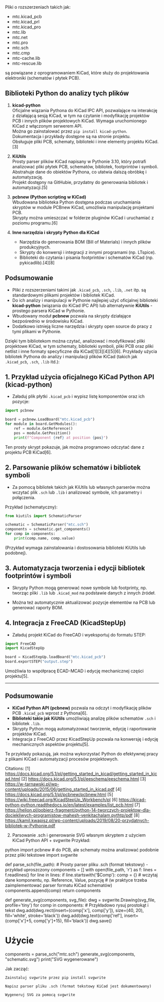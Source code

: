 Pliki o rozszerzeniach takich jak:

- mtc.kicad_pcb
- mtc.kicad_prl
- mtc.kicad_pro
- mtc.lib
- mtc.net
- mtc.pro
- mtc.sch
- mtc.cmp
- mtc-cache.lib
- mtc-rescue.lib

są powiązane z oprogramowaniem KiCad, które służy do projektowania elektroniki (schematów i płytek PCB).

## Biblioteki Python do analizy tych plików

1. **kicad-python**  
   Oficjalne wiązania Pythona do KiCad IPC API, pozwalające na interakcję z działającą sesją KiCad, w tym na czytanie i modyfikację projektów PCB i innych plików projektowych KiCad. Wymaga uruchomionego KiCad z włączonym serwerem API.  
   Można go zainstalować przez `pip install kicad-python`.  
   Dokumentacja i przykłady dostępne są na stronie projektu.  
   Obsługuje pliki PCB, schematy, biblioteki i inne elementy projektu KiCad.[3]

2. **KiUtils**  
   Prosty parser plików KiCad napisany w Pythonie 3.10, który potrafi analizować pliki płytek PCB, schematów, bibliotek, footprintów i symboli. Abstrahuje dane do obiektów Pythona, co ułatwia dalszą obróbkę i automatyzację.  
   Projekt dostępny na GitHubie, przydatny do generowania bibliotek i automatyzacji.[5]

3. **pcbnew (Python scripting w KiCad)**  
   Wbudowana biblioteka Python dostępna podczas uruchamiania skryptów w module PCBnew KiCad, umożliwia manipulację projektami PCB.  
   Skrypty można umieszczać w folderze pluginów KiCad i uruchamiać z poziomu programu.[6]

4. **Inne narzędzia i skrypty Python dla KiCad**  
   - Narzędzia do generowania BOM (Bill of Materials) i innych plików produkcyjnych.  
   - Skrypty do konwersji i integracji z innymi programami (np. LTspice).  
   - Biblioteki do czytania i pisania footprintów i schematów KiCad (np. pykicadlib).[4][8]

## Podsumowanie

- Pliki z rozszerzeniami takimi jak `.kicad_pcb`, `.sch`, `.lib`, `.net` itp. są standardowymi plikami projektów i bibliotek KiCad.  
- Do ich analizy i manipulacji w Pythonie najlepiej użyć oficjalnej biblioteki **kicad-python** (wiązania do KiCad IPC API) lub alternatywnie **KiUtils** - prostego parsera KiCad w Pythonie.  
- Wbudowany moduł **pcbnew** pozwala na skrypty działające bezpośrednio w środowisku KiCad.  
- Dodatkowo istnieją liczne narzędzia i skrypty open source do pracy z tymi plikami w Pythonie.

Dzięki tym bibliotekom można czytać, analizować i modyfikować pliki projektowe KiCad, w tym schematy, biblioteki symboli, pliki PCB oraz pliki netlist i inne formaty specyficzne dla KiCad[1][3][4][5][6].
Przykłady użycia bibliotek Pythona do analizy i manipulacji plików KiCad (takich jak `.kicad_pcb`, `.sch`, `.lib` itd.):

## 1. Przykład użycia oficjalnego KiCad Python API (kicad-python)

- Załaduj plik płytki `.kicad_pcb` i wypisz listę komponentów oraz ich pozycje:

```python
import pcbnew

board = pcbnew.LoadBoard("mtc.kicad_pcb")
for module in board.GetModules():
    ref = module.GetReference()
    pos = module.GetPosition()
    print(f"Component {ref} at position {pos}")
```

Ten prosty skrypt pokazuje, jak można programowo odczytać dane z projektu PCB KiCad[6].

## 2. Parsowanie plików schematów i bibliotek symboli

- Za pomocą bibliotek takich jak KiUtils lub własnych parserów można wczytać plik `.sch` lub `.lib` i analizować symbole, ich parametry i połączenia.

Przykład (schematyczny):

```python
from kiutils import SchematicParser

schematic = SchematicParser("mtc.sch")
components = schematic.get_components()
for comp in components:
    print(comp.name, comp.value)
```

(Przykład wymaga zainstalowania i dostosowania biblioteki KiUtils lub podobnej).

## 3. Automatyzacja tworzenia i edycji bibliotek footprintów i symboli

- Skrypty Python mogą generować nowe symbole lub footprinty, np. tworząc pliki `.lib` lub `.kicad_mod` na podstawie danych z innych źródeł.

- Można też automatycznie aktualizować pozycje elementów na PCB lub generować raporty BOM.

## 4. Integracja z FreeCAD (KicadStepUp)

- Załaduj projekt KiCad do FreeCAD i wyeksportuj do formatu STEP:

```python
import FreeCAD
import KicadStepUp

board = KicadStepUp.loadBoard("mtc.kicad_pcb")
board.exportSTEP("output.step")
```

Umożliwia to współpracę ECAD-MCAD i edycję mechanicznej części projektu[5].

---

## Podsumowanie

- **KiCad Python API (pcbnew)** pozwala na odczyt i modyfikację plików PCB `.kicad_pcb` wprost z Pythona[6].  
- **Biblioteki takie jak KiUtils** umożliwiają analizę plików schematów `.sch` i bibliotek `.lib`.  
- Skrypty Python mogą automatyzować tworzenie, edycję i raportowanie projektów KiCad.  
- Integracja z FreeCAD przez KicadStepUp pozwala na konwersję i edycję mechanicznych aspektów projektu[5].

Te przykłady pokazują, jak można wykorzystać Python do efektywnej pracy z plikami KiCad i automatyzacji procesów projektowych.

Citations:
[1] https://docs.kicad.org/5.1/pl/getting_started_in_kicad/getting_started_in_kicad.html
[2] https://docs.kicad.org/5.1/pl/eeschema/eeschema.html
[3] https://w-tarnawski.pl/wp-content/uploads/2015/06/getting_started_in_kicad.pdf
[4] https://docs.kicad.org/5.1/pl/pcbnew/pcbnew.html
[5] https://wiki.freecad.org/KicadStepUp_Workbench/pl
[6] https://kicad-python-python.readthedocs.io/en/latest/examples/list_pcb.html
[7] https://helion.pl/pobierz-fragment/python-14-tworczych-projektow-dla-dociekliwych-programistow-mahesh-venkitachalam,pythtp/pdf
[8] https://kamil.kwapisz.pl/wp-content/uploads/2019/08/20-przydatnych-bibliotek-w-Pythonie.pdf


2. Parsowanie .sch i generowanie SVG własnym skryptem z użyciem KiCad Python API + svgwrite
Przykład:

python
import pcbnew  # do PCB, ale schematy można analizować podobnie przez pliki tekstowe
import svgwrite

def parse_sch(file_path):
    # Prosty parser pliku .sch (format tekstowy) - przykład uproszczony
    components = []
    with open(file_path, 'r') as f:
        lines = f.readlines()
        for line in lines:
            if line.startswith('$Comp'):
                comp = {}
                # wczytaj dane komponentu, np. Reference, Value, pozycję
                # (w praktyce trzeba zaimplementować parser formatu KiCad schematów)
                components.append(comp)
    return components

def generate_svg(components, svg_file):
    dwg = svgwrite.Drawing(svg_file, profile='tiny')
    for comp in components:
        # Przykładowo rysuj prostokąt i tekst
        dwg.add(dwg.rect(insert=(comp['x'], comp['y']), size=(40, 20), fill='white', stroke='black'))
        dwg.add(dwg.text(comp['ref'], insert=(comp['x']+5, comp['y']+15), fill='black'))
    dwg.save()

# Użycie
components = parse_sch("mtc.sch")
generate_svg(components, "schematic.svg")
print("SVG wygenerowane")

Jak zacząć:

    Zainstaluj svgwrite przez pip install svgwrite

    Napisz parser pliku .sch (format tekstowy KiCad jest dokumentowany)

    Wygeneruj SVG za pomocą svgwrite

